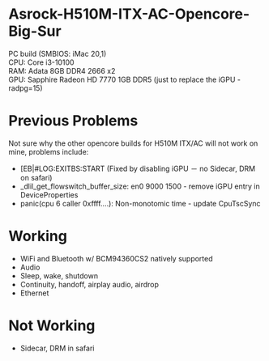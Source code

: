# Asrock-H510M-ITX-AC-Opencore-Big-Sur
PC build (SMBIOS: iMac 20,1)  
CPU: Core i3-10100  
RAM: Adata 8GB DDR4 2666 x2  
GPU: Sapphire Radeon HD 7770 1GB DDR5 (just to replace the iGPU - radpg=15)

# Previous Problems
Not sure why the other opencore builds for H510M ITX/AC will not work on mine, problems include:  
<ul>
  <li>[EB|#LOG:EXITBS:START (Fixed by disabling iGPU － no Sidecar, DRM on safari)</li>
  <li>_dlil_get_flowswitch_buffer_size: en0 9000 1500 - remove iGPU entry in DeviceProperties</li>
  <li>panic(cpu 6 caller 0xffff....): Non-monotomic time - update CpuTscSync</li>
</ul>

# Working
<ul>
  <li>WiFi and Bluetooth w/ BCM94360CS2 natively supported</li>
  <li>Audio</li>
  <li>Sleep, wake, shutdown</li>
  <li>Continuity, handoff, airplay audio, airdrop</li>
  <li>Ethernet</li>
</ul> 

# Not Working
<ul>
  <li>Sidecar, DRM in safari</li>
  </ul>
